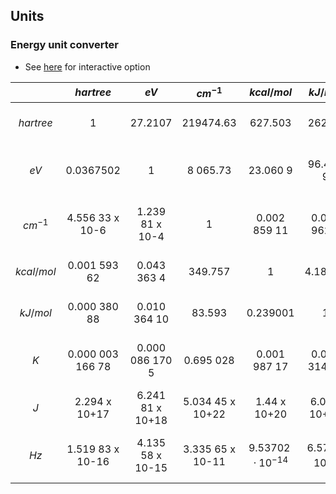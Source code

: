 ## Units

### Energy unit converter

- See [here](https://www.weizmann.ac.il/oc/martin/tools/hartree.html) for interactive option

|           |    $hartree$      |     $eV$          |    $cm^{-1}$          |    $kcal/mol$      |       $kJ/mol$ |      $K$          |      $J$          |           $Hz$      |
|:--------:|:----------------:|:----------------:|:----------------:|:----------------:|:------------:|:----------------:|:----------------:|------------------|
|  $hartree$ | 1                | 27.2107          | 219474.63       | 627.503          | 2625.5      | 315777.         | 43.60 x 10-19    | 6.57966 x 10+15  |
|    $eV$    | 0.0367502        | 1                | 8 065.73         | 23.060 9         | 96.486 9     | 11 604.9         | 1.602 10 x 10-19 | 2.418 04 x 10+14 |
|   $cm^{-1}$   | 4.556 33 x 10-6  | 1.239 81 x 10-4  | 1                | 0.002 859 11     | 0.011 962 7  | 1.428 79         | 1.986 30 x 10-23 | 2.997 93 x 10+10 |
| $kcal/mol$ | 0.001 593 62     | 0.043 363 4      | 349.757          | 1                | 4.18400      | 503.228          | 6.95 x 10-21     | 1.048 54 x 10+13 |
|  $kJ/mol$  | 0.000 380 88     | 0.010 364 10     | 83.593           | 0.239001         | 1            | 120.274          | 1.66 x 10-21     | 2.506 07 x 10+12 |
|    $K$    | 0.000 003 166 78 | 0.000 086 170 5  | 0.695 028        | 0.001 987 17     | 0.008 314 35 | 1                | 1.380 54 x 10-23 | 2.083 64 x 10+10 |
|     $J$    | 2.294 x 10+17    | 6.241 81 x 10+18 | 5.034 45 x 10+22 | 1.44 x 10+20     | 6.02 x 10+20 | 7.243 54 x 10+22 | 1                | 1.509 30 x 10+33 |
|    $Hz$    | 1.519 83 x 10-16 | 4.135 58 x 10-15 | 3.335 65 x 10-11 | $9.537 02 \cdot 10^{-14}$ |     $6.579 \cdot 10^{-3}$        | $4.799 30 \cdot 10^{-11}$ | 6.625 61 x 10-34 | 1                |